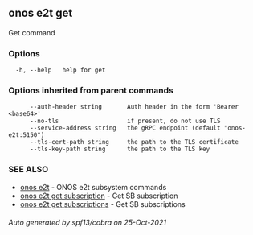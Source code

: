 ## onos e2t get

Get command

### Options

```
  -h, --help   help for get
```

### Options inherited from parent commands

```
      --auth-header string       Auth header in the form 'Bearer <base64>'
      --no-tls                   if present, do not use TLS
      --service-address string   the gRPC endpoint (default "onos-e2t:5150")
      --tls-cert-path string     the path to the TLS certificate
      --tls-key-path string      the path to the TLS key
```

### SEE ALSO

* [onos e2t](onos_e2t.md)	 - ONOS e2t subsystem commands
* [onos e2t get subscription](onos_e2t_get_subscription.md)	 - Get SB subscription
* [onos e2t get subscriptions](onos_e2t_get_subscriptions.md)	 - Get SB subscriptions

###### Auto generated by spf13/cobra on 25-Oct-2021
